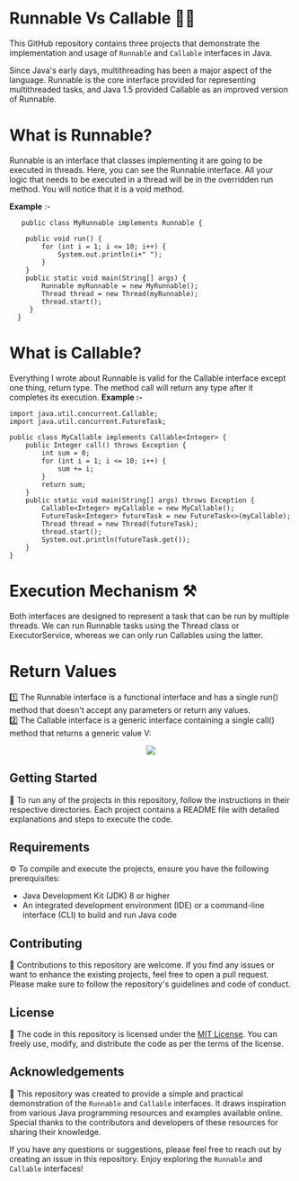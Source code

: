 # Runnable Vs Callable 🤜🤛

This GitHub repository contains three projects that demonstrate the implementation and usage of `Runnable` and `Callable` interfaces in Java.

Since Java's early days, multithreading has been a major aspect of the language. Runnable is the core interface provided for representing multithreaded tasks, and Java 1.5 provided Callable as an improved version of Runnable.

# What is Runnable?
Runnable is an interface that classes implementing it are going to be executed in threads. Here, you can see the Runnable interface. All your logic that needs to be executed in a thread will be in the overridden run method. You will notice that it is a void method.

**Example** :-

```
   public class MyRunnable implements Runnable {

    public void run() {
        for (int i = 1; i <= 10; i++) {
            System.out.println(i+" ");
        }
    }
    public static void main(String[] args) {
        Runnable myRunnable = new MyRunnable();
        Thread thread = new Thread(myRunnable);
        thread.start();
     }
  }
```
# What is Callable?
Everything I wrote about Runnable is valid for the Callable interface except one thing, return type. The method call will return any type after it completes its execution.
**Example :-**
```
import java.util.concurrent.Callable;
import java.util.concurrent.FutureTask;

public class MyCallable implements Callable<Integer> {
    public Integer call() throws Exception {
        int sum = 0;
        for (int i = 1; i <= 10; i++) {
            sum += i;
        }
        return sum;
    }
    public static void main(String[] args) throws Exception {
        Callable<Integer> myCallable = new MyCallable();
        FutureTask<Integer> futureTask = new FutureTask<>(myCallable);
        Thread thread = new Thread(futureTask);
        thread.start();
        System.out.println(futureTask.get());
    }
}
```

# Execution Mechanism ⚒️
Both interfaces are designed to represent a task that can be run by multiple threads. We can run Runnable tasks using the Thread class or ExecutorService, whereas we can only run Callables using the latter.

# Return Values
1️⃣ The Runnable interface is a functional interface and has a single run() method that doesn't accept any parameters or return any values.\
2️⃣ The Callable interface is a generic interface containing a single call() method that returns a generic value V:

<p align="center">
<img src="https://1.bp.blogspot.com/-hPABQB_W9D0/X7J67eFrReI/AAAAAAAAkcM/6xbW-nnmbbIj_gKcdDuI-67DyST55ly2QCLcBGAsYHQ/w400-h278/Difference%2Bbetween%2BCallable%2Band%2BRunnable%2Bin%2BJava.png" />

</p>


## Getting Started
🚀 To run any of the projects in this repository, follow the instructions in their respective directories. Each project contains a README file with detailed explanations and steps to execute the code.

## Requirements
⚙️ To compile and execute the projects, ensure you have the following prerequisites:
- Java Development Kit (JDK) 8 or higher
- An integrated development environment (IDE) or a command-line interface (CLI) to build and run Java code

## Contributing
🤝 Contributions to this repository are welcome. If you find any issues or want to enhance the existing projects, feel free to open a pull request. Please make sure to follow the repository's guidelines and code of conduct.

## License
📜 The code in this repository is licensed under the [MIT License](LICENSE). You can freely use, modify, and distribute the code as per the terms of the license.

## Acknowledgements
🙏 This repository was created to provide a simple and practical demonstration of the `Runnable` and `Callable` interfaces. It draws inspiration from various Java programming resources and examples available online. Special thanks to the contributors and developers of these resources for sharing their knowledge.

If you have any questions or suggestions, please feel free to reach out by creating an issue in this repository. Enjoy exploring the `Runnable` and `Callable` interfaces!



